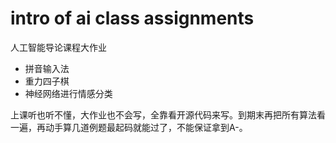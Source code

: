 # intro of ai class assignments
人工智能导论课程大作业

- 拼音输入法
- 重力四子棋
- 神经网络进行情感分类

上课听也听不懂，大作业也不会写，全靠看开源代码来写。到期末再把所有算法看一遍，再动手算几道例题最起码就能过了，不能保证拿到A-。
